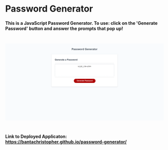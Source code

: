 # Password Generator

#### This is a JavaScript Password Generator. To use: click on the 'Generate Password' button and answer the prompts that pop up!

#
![Website deployed](./assets/photos/password-gen.png)
#
#### Link to Deployed Applicaton: https://bantachristopher.github.io/password-generator/